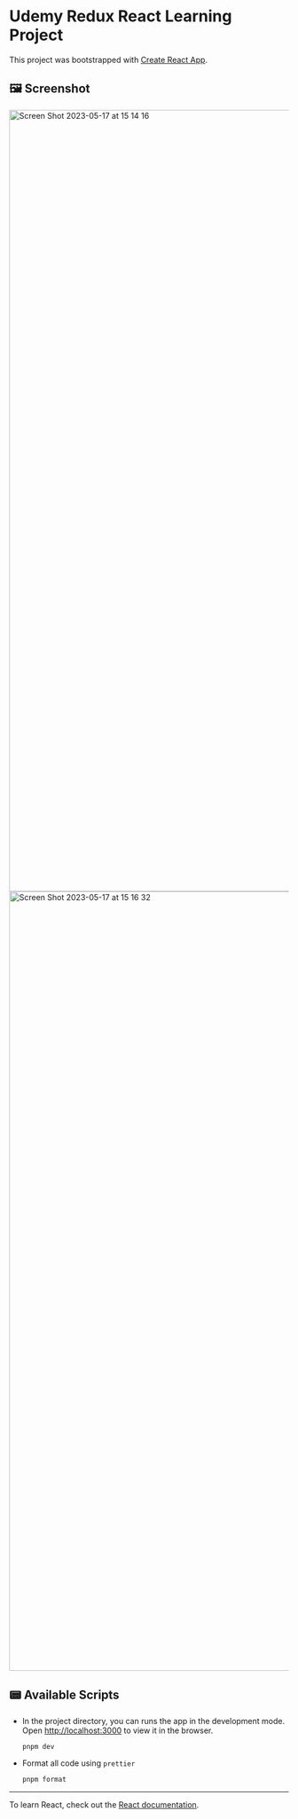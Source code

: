 # Udemy Redux React Learning Project

This project was bootstrapped with [Create React App](https://github.com/facebook/create-react-app).

## 🖼 Screenshot
<img width="1410" alt="Screen Shot 2023-05-17 at 15 14 16" src="https://github.com/ryanphan629/redux-udemy/assets/51282340/3f27d999-38e4-4b49-9fde-fdaf07d9c29f">
<img width="1406" alt="Screen Shot 2023-05-17 at 15 16 32" src="https://github.com/ryanphan629/redux-udemy/assets/51282340/348dbbcd-3ea4-40a3-97ff-0374885be62a">


## 📟 Available Scripts

- In the project directory, you can runs the app in the development mode.\
Open [http://localhost:3000](http://localhost:3000) to view it in the browser.

  ```bash
  pnpm dev
  ```

- Format all code using `prettier`
  ```bash
  pnpm format
  ```

---

To learn React, check out the [React documentation](https://reactjs.org/).
